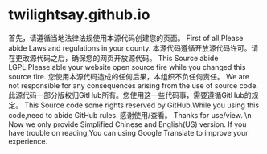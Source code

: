 # twilightsay.github.io
首先，请遵循当地法律法规使用本源代码创建您的页面。
First of all,Please abide Laws and regulations in your county.
本源代码遵循开放源代码许可。请在更改源代码之后，确保您的网页开放源代码。
This Source abide LGPL.Please able your website open source fire while you changed this source fire.
您使用本源代码造成的任何后果，本组织不负任何责任。
We are not responsible for any consequences arising from the use of source code.
此源代码一部分版权归GitHub所有。您使用这一些代码事，需要遵循GitHub的规定。
This Source code some rights reserved by GitHub.While you using this code,need to abide GitHub rules.
感谢使用/查看。
Thanks for use/view.
\n
Now we only provide Simplified Chinese and English(US) version. If you have trouble on reading,You can using Google Translate to improve your experience.
